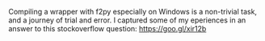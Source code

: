 Compiling a wrapper with f2py especially on Windows is a non-trivial task, and a journey of trial and error.  I captured some of my eperiences in an answer to this stockoverflow question: https://goo.gl/xir12b
